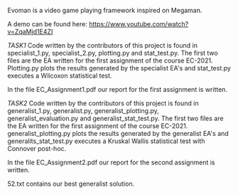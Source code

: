 Evoman is a video game playing framework inspired on Megaman.

A demo can be found here:  https://www.youtube.com/watch?v=ZqaMjd1E4ZI

*TASK1*
Code written by the contributors of this project is found in specialist_1.py, specialist_2.py, plotting.py and stat_test.py. 
The first two files are the EA written for the first assignment of the course EC-2021.
Plotting.py plots the results generated by the specialist EA's and stat_test.py executes a Wilcoxon statistical test.

In the file EC_Assignment1.pdf our report for the first assignment is written.

*TASK2*
Code written by the contributors of this project is found in generalist_1.py, generalist.py, generalist_plotting.py, generalist_evaluation.py and generalist_stat_test.py. 
The first two files are the EA written for the first assignment of the course EC-2021.
generalist_plotting.py plots the results generated by the generalist EA's and generalits_stat_test.py executes a Kruskal Wallis statistical test with Connover post-hoc.

In the file EC_Assignment2.pdf our report for the second assignment is written.

52.txt contains our best generalist solution.

